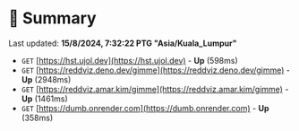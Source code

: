 # 📖 Summary
Last updated: **15/8/2024, 7:32:22 PTG "Asia/Kuala_Lumpur"**

- `GET` [https://hst.ujol.dev](https://hst.ujol.dev) - **Up** (598ms)
- `GET` [https://reddviz.deno.dev/gimme](https://reddviz.deno.dev/gimme) - **Up** (2948ms)
- `GET` [https://reddviz.amar.kim/gimme](https://reddviz.amar.kim/gimme) - **Up** (1461ms)
- `GET` [https://dumb.onrender.com](https://dumb.onrender.com) - **Up** (358ms)
